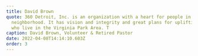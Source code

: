 ```yaml
---
title: David Brown
quote: 360 Detroit, Inc. is an organization with a heart for people in its
  neighborhood. It has vision and integrity and great plans for uplifting all
  who live in the Virginia Park Area. T
caption: David Brown, Volunteer & Retired Pastor
date: 2022-04-08T14:14:10.603Z
order: 3
---
```

